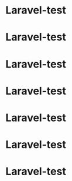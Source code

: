 # Laravel-test
# Laravel-test
# Laravel-test
# Laravel-test
# Laravel-test
# Laravel-test
# Laravel-test
